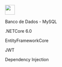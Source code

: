 
<span title="EmDesenvolvimento"><img height="32" src="https://img.shields.io/badge/-EM%20DESENVOLVIMENTO-brightgreen"/></span>

Banco de Dados - MySQL

.NETCore 6.0

EntityFrameworkCore

JWT

Dependency Injection
